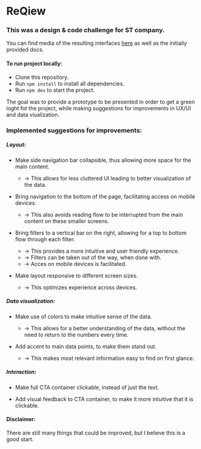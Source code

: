 # ReQiew

### This was a design & code challenge for ST company.
You can find media of the resulting interfaces [here](https://drive.proton.me/urls/14T9K5SN2G#h8ubAKcubP8x) as well as the initially provided docs.

#### **To run project locally**:

- Clone this repository.
- Run `npm install` to install all dependencies.
- Run `npm dev` to start the project.

The goal was to provide a prototype to be presented in order to get a green loght fot the project,
while making suggestions for improvements in UX/UI and data viualization.

### **Implemented suggestions for improvements**:

##### **Layout**:

- Make side navigation bar collapsible, thus allowing more space for the main content.
    - -> This allows for less cluttered UI leading to better visualization of the data.

- Bring navigation to the bottom of the page, facilitating access on mobile devices.
    - -> This also avoids reading flow to be interrupted from the main content on these smaller screens.

- Bring filters to a vertical bar on the right, allowing for a top to bottom flow through each filter.
    - -> This provides a more intuitive and user friendly experience.
    - -> Filters can be taken out of the way, when done with.
    - -> Acces on mobile devices is facilitated.

- Make layout responsive to different screen sizes.
    - -> This optimizes experience across devices.

##### **Data visualization**:

- Make use of colors to make intuitive sense of the data.
    - -> This allows for a better understanding of the data, without the need to return to the numbers every time.

- Add accent to main data points, to make them stand out.
    - -> This makes most relevant information easy to find on first glance.

##### **Interaction**:

- Make full CTA container clickable, instead of just the text.

- Add visual feedback to CTA container, to make it more intuitive that it is clickable.


#### **Disclaimer**:

There are still many things that could be improved, but I believe this is a good start.
